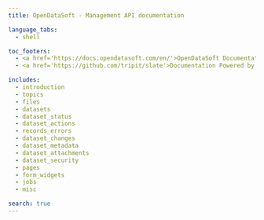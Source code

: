 ```yaml
---
title: OpenDataSoft - Management API documentation

language_tabs:
  - shell

toc_footers:
  - <a href='https://docs.opendatasoft.com/en/'>OpenDataSoft Documentation</a>
  - <a href='https://github.com/tripit/slate'>Documentation Powered by Slate</a>

includes:
  - introduction
  - topics
  - files
  - datasets
  - dataset_status
  - dataset_actions
  - records_errors
  - dataset_changes
  - dataset_metadata
  - dataset_attachments
  - dataset_security
  - pages
  - form_widgets
  - jobs
  - misc

search: true
---
```

